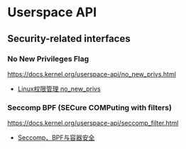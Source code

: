 

# Userspace API

## Security-related interfaces

### No New Privileges Flag

https://docs.kernel.org/userspace-api/no_new_privs.html

- [Linux权限管理 no_new_privs](http://m.tnblog.net/hb/article/details/7191)


### Seccomp BPF (SECure COMPuting with filters)

https://docs.kernel.org/userspace-api/seccomp_filter.html

- [Seccomp、BPF与容器安全](https://xz.aliyun.com/t/11480?time__1311=mqmx0DB70QiQY40vo9DynYFi%3DDkYDnjjGnoD&alichlgref=https%3A%2F%2Fwww.google.com.hk%2F#toc-4)

















